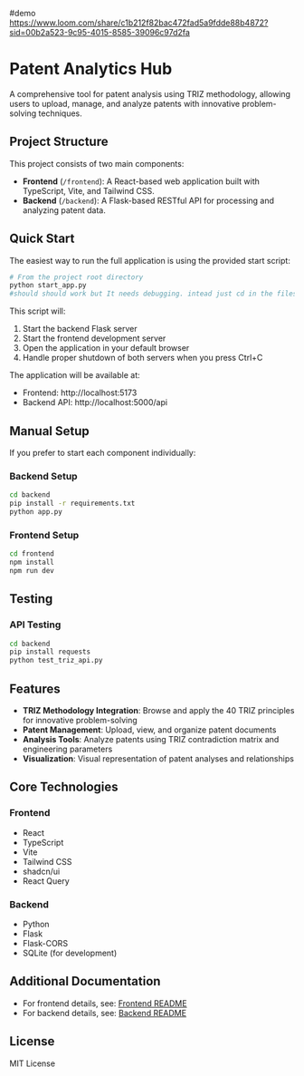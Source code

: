 #demo
https://www.loom.com/share/c1b212f82bac472fad5a9fdde88b4872?sid=00b2a523-9c95-4015-8585-39096c97d2fa

# Patent Analytics Hub


A comprehensive tool for patent analysis using TRIZ methodology, allowing users to upload, manage, and analyze patents with innovative problem-solving techniques.

## Project Structure

This project consists of two main components:

- **Frontend** (`/frontend`): A React-based web application built with TypeScript, Vite, and Tailwind CSS.
- **Backend** (`/backend`): A Flask-based RESTful API for processing and analyzing patent data.

## Quick Start

The easiest way to run the full application is using the provided start script:

```bash
# From the project root directory
python start_app.py
#should should work but It needs debugging. intead just cd in the files 
```

This script will:
1. Start the backend Flask server
2. Start the frontend development server
3. Open the application in your default browser
4. Handle proper shutdown of both servers when you press Ctrl+C

The application will be available at:
- Frontend: http://localhost:5173
- Backend API: http://localhost:5000/api

## Manual Setup

If you prefer to start each component individually:

### Backend Setup

```bash
cd backend
pip install -r requirements.txt
python app.py
```

### Frontend Setup

```bash
cd frontend
npm install
npm run dev
```

## Testing

### API Testing

```bash
cd backend
pip install requests
python test_triz_api.py
```

## Features

- **TRIZ Methodology Integration**: Browse and apply the 40 TRIZ principles for innovative problem-solving
- **Patent Management**: Upload, view, and organize patent documents
- **Analysis Tools**: Analyze patents using TRIZ contradiction matrix and engineering parameters
- **Visualization**: Visual representation of patent analyses and relationships

## Core Technologies

### Frontend
- React
- TypeScript
- Vite
- Tailwind CSS
- shadcn/ui
- React Query

### Backend
- Python
- Flask
- Flask-CORS
- SQLite (for development)

## Additional Documentation

- For frontend details, see: [Frontend README](frontend/README.md)
- For backend details, see: [Backend README](backend/README.md)

## License

MIT License 
